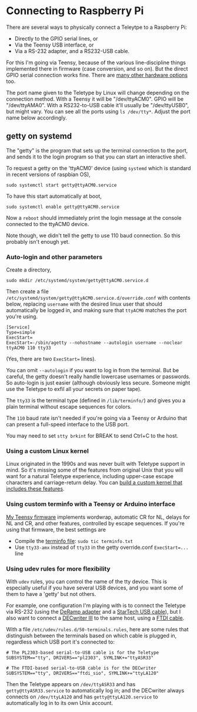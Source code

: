 # Connecting to  Raspberry Pi

There are several ways to physically connect a Teleytpe to a Raspberry Pi:
* Directly to the GPIO serial lines, or
* Via the Teensy USB interface, or
* Via a RS-232 adapter, and a RS232-USB cable.

For this I'm going via Teensy, because of the various
line-discipline things implemented there in firmware
(case conversion, and so on).  But the direct 
GPIO serial connection works fine. 
There are [many other hardware options](https://github.com/hughpyle/ASR33/blob/master/doc/04-connections.md) too.

The port name given to the Teletype by Linux will 
change depending on the connection method.  With a Teensy
it will be "/dev/ttyACM0".  GPIO will be "/dev/ttyAMA0".
With a RS232-to-USB cable it'll usually be "/dev/ttyUSB0",
but might vary.  You can see all the ports using `ls /dev/tty*`.
Adjust the port name below accordingly.


## getty on systemd

The "getty" is the program that sets up the terminal
connection to the port, and sends it to the login program
so that you can start an interactive shell.

To request a getty on the 'ttyACM0' device (using `systemd`
which is standard in recent versions of raspbian OS),
```
sudo systemctl start getty@ttyACM0.service
```

To have this start automatically at boot,
```
sudo systemctl enable getty@ttyACM0.service
```
Now a `reboot` should immediately print the login message at the console connected to the ttyACM0 device.

Note though, we didn't tell the getty to use 110 baud connection.  So this probably isn't enough yet.


### Auto-login and other parameters

Create a directory,
```
sudo mkdir /etc/systemd/system/getty@ttyACM0.service.d
```

Then create a file `/etc/systemd/system/getty@ttyACM0.service.d/override.conf` with
contents below, replacing `username` with the desired linux user that should
automatically be logged in, and making sure that `ttyACM0` matches the port you're using.
```
[Service]
Type=simple
ExecStart=
ExecStart=-/sbin/agetty --nohostname --autologin username --noclear ttyACM0 110 tty33
```
(Yes, there are two `ExecStart=` lines).

You can omit `--autologin` if you want to log in from the terminal.  But be careful,
the getty doesn't really handle lowercase usernames or passwords.  So auto-login is
just easier (although obviously less secure.  Someone might use the Teletype to exfil
all your secrets on paper tape).

The `tty33` is the terminal type (defined in `/lib/terminfo/`) and
gives you a plain terminal without escape sequences for colors.

The `110` baud rate isn't needed if you're going via a Teensy or Arduino that can present a
full-speed interface to the USB port.

You may need to set `stty brkint` for BREAK to send Ctrl+C to the host.


### Using a custom Linux kernel

Linux originated in the 1990s and was never built with Teletype support in mind.
So it's missing some of the features from original Unix that you will want for
a natural Teletype experience, including upper-case escape characters and
carriage-return delay.  You can [build a custom kernel that includes these features](https://github.com/hughpyle/ASR33/blob/master/rpi/kernel/README.md).


### Using custom terminfo with a Teensy or Arduino interface

[My Teensy firmware](../firmware) implements wordwrap, automatic CR for NL,
delays for NL and CR, and other features, controlled by escape sequences.  If you're using
that firmware, the best settings are

* Compile the [terminfo file](../firmware/terminfo.txt): `sudo tic terminfo.txt`
* Use `tty33-amx` instead of `tty33` in the getty override.conf `ExecStart=...` line


### Using udev rules for more flexibility

With `udev` rules, you can control the name of the tty device.  This is
especially useful if you have several USB devices, and you want some of
them to have a 'getty' but not others.

For example, one configuration I'm playing with is to connect the Teletype
via RS-232 (using the [DeRamp adapter](http://deramp.com/tty_adapter.html)
and a [StarTech USB cable](https://www.startech.com/Cards-Adapters/Serial-Cards-Adapters/USB-to-RS232-Serial-Adapter-Cable%7EICUSB232V2)),
but I also want to connect a [DECwriter III](https://twitter.com/33asr/status/1154155283054243840) to the same host, 
using a [FTDI cable](https://www.ftdichip.com/Products/Cables/USBRS232.htm). 

With a file `/etc/udev/rules.d/50-terminals.rules`, here are some rules that
distinguish between the terminals based on which cable is plugged in, 
regardless which USB port it's connected to:
```
# The PL2303-based serial-to-USB cable is for the Teletype
SUBSYSTEM=="tty", DRIVERS=="pl2303", SYMLINK+="ttyASR33"

# The FTDI-based serial-to-USB cable is for the DECwriter
SUBSYSTEM=="tty", DRIVERS=="ftdi_sio", SYMLINK+="ttyLA120"
```

Then the Teletype appears on `/dev/ttyASR33` and has `getty@ttyASR33.service`
to automatically log in; and the DECwriter always connects on `/dev/ttyLA120`
and has `getty@ttyLA120.service` to automatically log in to its own Unix
account.

